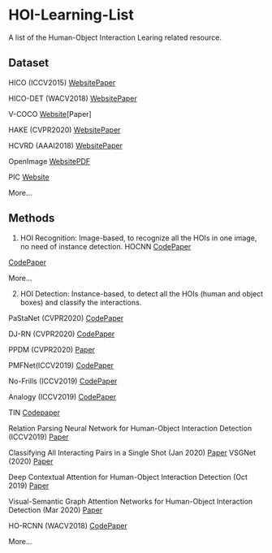# HOI-Learning-List
A list of the Human-Object Interaction Learing related resource.

## Dataset
HICO (ICCV2015) [Website](http://www-personal.umich.edu/~ywchao/hico/)[Paper](http://www-personal.umich.edu/~ywchao/publications/chao_iccv2015.pdf)

HICO-DET (WACV2018) [Website](http://www-personal.umich.edu/~ywchao/hico/)[Paper](http://www-personal.umich.edu/~ywchao/publications/chao_wacv2018.pdf)

V-COCO [Website](https://github.com/s-gupta/v-coco)[Paper]

HAKE (CVPR2020) [Website](http://hake-mvig.cn/home/)[Paper](https://arxiv.org/pdf/1904.06539.pdf)

HCVRD (AAAI2018) [Website](https://bitbucket.org/jingruixiaozhuang/hcvrd-a-benchmark-for-large-scale-human-centered-visual/src/master/)[Paper](https://pdfs.semanticscholar.org/c94f/1aaf62f87d97dd579cb6451cb9149fb4967d.pdf)

OpenImage [Website](https://visualgenome.org/)[PDF](https://arxiv.org/abs/1602.07332)

PIC [Website]()

More...

## Methods

1) HOI Recognition: Image-based, to recognize all the HOIs in one image, no need of instance detection.
HOCNN [Code](https://github.com/ywchao/hico_benchmark)[Paper](http://www-personal.umich.edu/~ywchao/publications/chao_iccv2015.pdf)

 [Code]()[Paper]()


More...

2) HOI Detection: Instance-based, to detect all the HOIs (human and object boxes) and classify the interactions.

PaStaNet (CVPR2020) [Code]()[Paper]()

DJ-RN (CVPR2020) [Code]()[Paper]()

PPDM (CVPR2020) [Paper](https://arxiv.org/pdf/1912.12898.pdf)

PMFNet(ICCV2019) [Code](https://github.com/bobwan1995/PMFNet)[Paper](https://arxiv.org/abs/1909.08453)

No-Frills (ICCV2019) [Code](https://github.com/BigRedT/no_frills_hoi_det)[Paper](http://tanmaygupta.info/assets/img/no_frills/paper.pdf)

Analogy (ICCV2019) [Code](https://github.com/jpeyre/analogy)[Paper](https://arxiv.org/pdf/1912.12898.pdf)

TIN [Code](https://github.com/DirtyHarryLYL/Transferable-Interactiveness-Network)[paper](https://arxiv.org/pdf/1811.08264.pdf)

Relation Parsing Neural Network for Human-Object Interaction Detection (ICCV2019) [Paper](http://openaccess.thecvf.com/content_ICCV_2019/papers/Zhou_Relation_Parsing_Neural_Network_for_Human-Object_Interaction_Detection_ICCV_2019_paper.pdf)

Classifying All Interacting Pairs in a Single Shot (Jan 2020) [Paper](https://arxiv.org/pdf/2001.04360.pdf)
VSGNet (2020) [Paper](https://vision.ece.ucsb.edu/sites/default/files/publications/vsgnet_spatial_attention_network_for_detecting_human_object_interactions_using_graph_convolutions_0.pdf)

Deep Contextual Attention for Human-Object Interaction Detection (Oct 2019) [Paper](https://arxiv.org/pdf/1910.07721.pdf)

Visual-Semantic Graph Attention Networks for Human-Object Interaction Detection (Mar 2020) [Paper](https://arxiv.org/pdf/2001.02302.pdf)


HO-RCNN (WACV2018) [Code](https://github.com/ywchao/ho-rcnn)[Paper](http://www-personal.umich.edu/~ywchao/publications/chao_wacv2018.pdf)

More...

